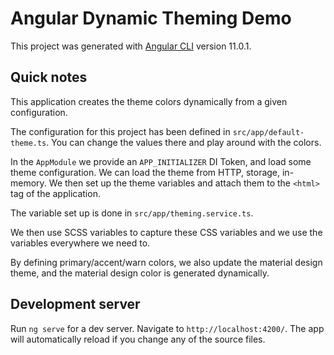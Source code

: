 # Angular Dynamic Theming Demo

This project was generated with [Angular CLI](https://github.com/angular/angular-cli) version 11.0.1.

## Quick notes
This application creates the theme colors dynamically from a given configuration.

The configuration for this project has been defined in `src/app/default-theme.ts`. You can change the values there and play around with the colors.

In the `AppModule` we provide an `APP_INITIALIZER` DI Token, and load some theme configuration. We can load the theme from HTTP, storage, in-memory. We then set up the theme variables and attach them to the `<html>` tag of the application.

The variable set up is done in `src/app/theming.service.ts`.

We then use SCSS variables to capture these CSS variables and we use the variables everywhere we need to.

By defining primary/accent/warn colors, we also update the material design theme, and the material design color is generated dynamically.

## Development server

Run `ng serve` for a dev server. Navigate to `http://localhost:4200/`. The app will automatically reload if you change any of the source files.

